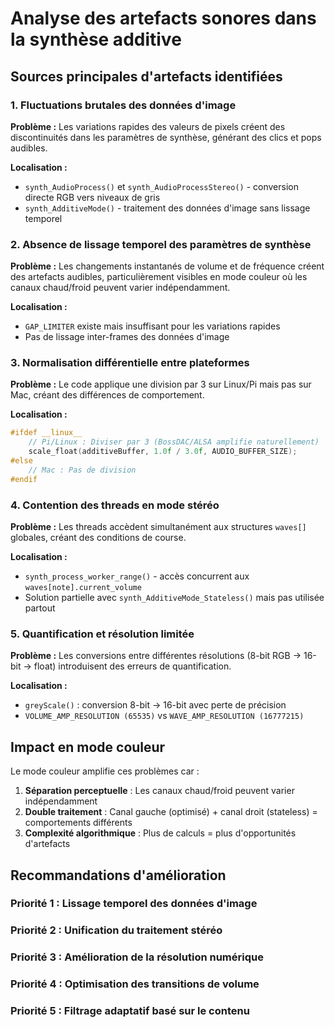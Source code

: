 # Analyse des artefacts sonores dans la synthèse additive

## Sources principales d'artefacts identifiées

### 1. Fluctuations brutales des données d'image
**Problème :** Les variations rapides des valeurs de pixels créent des discontinuités dans les paramètres de synthèse, générant des clics et pops audibles.

**Localisation :** 
- `synth_AudioProcess()` et `synth_AudioProcessStereo()` - conversion directe RGB vers niveaux de gris
- `synth_AdditiveMode()` - traitement des données d'image sans lissage temporel

### 2. Absence de lissage temporel des paramètres de synthèse
**Problème :** Les changements instantanés de volume et de fréquence créent des artefacts audibles, particulièrement visibles en mode couleur où les canaux chaud/froid peuvent varier indépendamment.

**Localisation :**
- `GAP_LIMITER` existe mais insuffisant pour les variations rapides
- Pas de lissage inter-frames des données d'image

### 3. Normalisation différentielle entre plateformes
**Problème :** Le code applique une division par 3 sur Linux/Pi mais pas sur Mac, créant des différences de comportement.

**Localisation :**
```c
#ifdef __linux__
    // Pi/Linux : Diviser par 3 (BossDAC/ALSA amplifie naturellement)
    scale_float(additiveBuffer, 1.0f / 3.0f, AUDIO_BUFFER_SIZE);
#else
    // Mac : Pas de division
#endif
```

### 4. Contention des threads en mode stéréo
**Problème :** Les threads accèdent simultanément aux structures `waves[]` globales, créant des conditions de course.

**Localisation :**
- `synth_process_worker_range()` - accès concurrent aux `waves[note].current_volume`
- Solution partielle avec `synth_AdditiveMode_Stateless()` mais pas utilisée partout

### 5. Quantification et résolution limitée
**Problème :** Les conversions entre différentes résolutions (8-bit RGB → 16-bit → float) introduisent des erreurs de quantification.

**Localisation :**
- `greyScale()` : conversion 8-bit → 16-bit avec perte de précision
- `VOLUME_AMP_RESOLUTION (65535)` vs `WAVE_AMP_RESOLUTION (16777215)`

## Impact en mode couleur

Le mode couleur amplifie ces problèmes car :
1. **Séparation perceptuelle** : Les canaux chaud/froid peuvent varier indépendamment
2. **Double traitement** : Canal gauche (optimisé) + canal droit (stateless) = comportements différents
3. **Complexité algorithmique** : Plus de calculs = plus d'opportunités d'artefacts

## Recommandations d'amélioration

### Priorité 1 : Lissage temporel des données d'image
### Priorité 2 : Unification du traitement stéréo
### Priorité 3 : Amélioration de la résolution numérique
### Priorité 4 : Optimisation des transitions de volume
### Priorité 5 : Filtrage adaptatif basé sur le contenu
